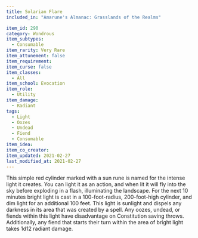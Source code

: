 ```yaml
---
title: Solarian Flare
included_in: "Amarune's Almanac: Grasslands of the Realms"

item_id: 290
category: Wondrous
item_subtypes: 
  - Consumable
item_rarity: Very Rare
item_attunement: false
item_requirement: 
item_curse: false
item_classes: 
  - All
item_school: Evocation
item_role: 
  - Utility
item_damage: 
  - Radiant
tags:
  - Light
  - Oozes
  - Undead
  - Fiend
  - Consumable
item_idea: 
item_co_creator: 
item_updated: 2021-02-27
last_modified_at: 2021-02-27
---
```


This simple red cylinder marked with a sun rune is named for the intense light it creates. You can light it as an action, and when lit it will fly into the sky before exploding in a flash, illuminating the landscape. For the next 10 minutes bright light is cast in a 100-foot-radius, 200-foot-high cylinder, and dim light for an additional 100 feet. This light is sunlight and dispels any darkness in its area that was created by a spell. Any oozes, undead, or fiends within this light have disadvantage on Constitution saving throws. Additionally, any fiend that starts their turn within the area of bright light takes 1d12 radiant damage.
